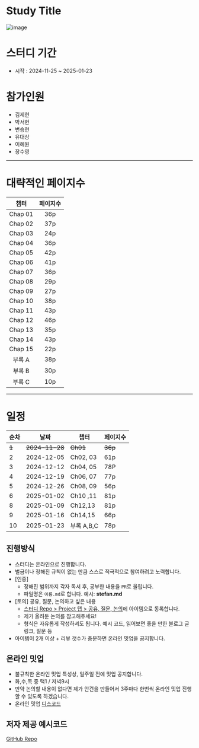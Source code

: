 # Study Title

![image](https://github.com/user-attachments/assets/b9fd40f3-bd7a-442d-94e1-8db43daa5c5f)

# 스터디 기간

- 시작 : 2024-11-25 ~ 2025-01-23

# 참가인원

- 김제현
- 박서현
- 변승현
- 유대상
- 이혜원
- 장수영

---

# 대략적인 페이지수

|  챕터   | 페이지수 |
| :-----: | :------: |
| Chap 01 |   36p    |
| Chap 02 |   37p    |
| Chap 03 |   24p    |
| Chap 04 |   36p    |
| Chap 05 |   42p    |
| Chap 06 |   41p    |
| Chap 07 |   36p    |
| Chap 08 |   29p    |
| Chap 09 |   27p    |
| Chap 10 |   38p    |
| Chap 11 |   43p    |
| Chap 12 |   46p    |
| Chap 13 |   35p    |
| Chap 14 |   43p    |
| Chap 15 |   22p    |
| 부록 A  |   38p    |
| 부록 B  |   30p    |
| 부록 C  |   10p    |

---

# 일정

| 순차  | 날짜           | 챕터       | 페이지수 |
| ----- | -------------- | ---------- | -------- |
| ~~1~~ | ~~2024-11-28~~ | ~~Ch01~~   | ~~36p~~  |
| 2     | 2024-12-05     | Ch02, 03   | 61p      |
| 3     | 2024-12-12     | Ch04, 05   | 78P      |
| 4     | 2024-12-19     | Ch06, 07   | 77p      |
| 5     | 2024-12-26     | Ch08, 09   | 56p      |
| 6     | 2025-01-02     | Ch10 ,11   | 81p      |
| 8     | 2025-01-09     | Ch12,13    | 81p      |
| 9     | 2025-01-16     | Ch14,15    | 66p      |
| 10    | 2025-01-23     | 부록 A,B,C | 78p      |

## 진행방식

- 스터디는 온라인으로 진행합니다.
- 벌금이나 정해진 규칙이 없는 만큼 스스로 적극적으로 참여하려고 노력합니다.
- [인증]
  - 정해진 범위까지 각자 독서 후, 공부한 내용을 `PR`로 올립니다.
  - 파일명은 `이름.md`로 합니다. 예시: **stefan.md**
- [토의] 공유, 질문, 논의하고 싶은 내용
  - [스터디 Repo > Project 탭 > 공유, 질문, 논의](https://github.com/orgs/Zero-ToHero/projects/1/views/1)에 아이템으로 동록합니다.
  - 제가 올려둔 논의를 참고해주세요!
  - 형식은 자유롭게 작성하셔도 됩니다. 예시 코드, 읽어보면 좋을 만한 블로그 글 링크, 질문 등
- 아이템이 2개 이상 + 리뷰 갯수가 충분하면 온라인 밋업을 공지합니다.

## 온라인 밋업

- 불규칙한 온라인 밋업 특성상, 일주일 전에 밋업 공지합니다.
- 화,수,목 중 택1 / 저녁9시
- 만약 논의할 내용이 없다면 제가 안건을 만들어서 3주마다 한번씩 온라인 밋업 진행할 수 있도록 하겠습니다.
- 온라인 밋업 [디스코드](https://discord.gg/qYAnwduH)

## 저자 제공 예시코드

[GitHub Repo](https://github.com/eternity-oop/object)
